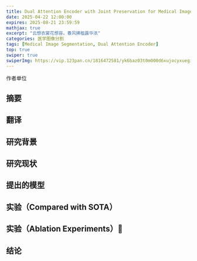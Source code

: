 ```yaml
---
title: Dual Attention Encoder with Joint Preservation for Medical Image Segmentation
date: 2025-04-22 12:00:00
expires: 2025-08-21 23:59:59
mathjax: true
excerpt: "云想衣裳花想容，春风拂槛露华浓"
categories: 医学图像分割
tags: [Medical Image Segmentation, Dual Attention Encoder]
top: true
swiper: true
swiperImg: https://vip.123pan.cn/1816472581/yk6baz03t0m000d6xujocyxuegif80y9DIYPAqF0DqJ1DGxwDIiw.png
---
```



作者单位

## 摘要























## 翻译

















## 研究背景



















## 研究现状



















## 提出的模型























## 实验（Compared with SOTA）





























## 实验（Ablation Experiments）:1st_place_medal:























## 结论







